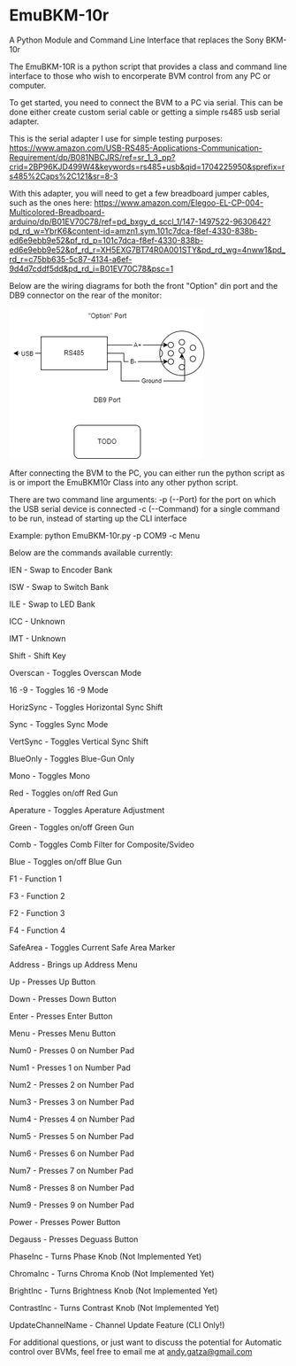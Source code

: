 # EmuBKM-10r
A Python Module and Command Line Interface that replaces the Sony BKM-10r

The EmuBKM-10R is a python script that provides a class and command line interface to those who wish to encorperate BVM control from any PC or computer. 

To get started, you need to connect the BVM to a PC via serial. This can be done either create custom serial cable or getting a simple rs485 usb serial adapter.

This is the serial adapter I use for simple testing purposes: https://www.amazon.com/USB-RS485-Applications-Communication-Requirement/dp/B081NBCJRS/ref=sr_1_3_pp?crid=2BP96KJD499W4&keywords=rs485+usb&qid=1704225950&sprefix=rs485%2Caps%2C121&sr=8-3

With this adapter, you will need to get a few breadboard jumper cables, such as the ones here: https://www.amazon.com/Elegoo-EL-CP-004-Multicolored-Breadboard-arduino/dp/B01EV70C78/ref=pd_bxgy_d_sccl_1/147-1497522-9630642?pd_rd_w=YbrK6&content-id=amzn1.sym.101c7dca-f8ef-4330-838b-ed6e9ebb9e52&pf_rd_p=101c7dca-f8ef-4330-838b-ed6e9ebb9e52&pf_rd_r=XH5EXG7BT74R0A001STY&pd_rd_wg=4nww1&pd_rd_r=c75bb635-5c87-4134-a6ef-9d4d7cddf5dd&pd_rd_i=B01EV70C78&psc=1

Below are the wiring diagrams for both the front "Option" din port and the DB9 connector on the rear of the monitor:

![ScreenShot](WiringDiagram.png)

After connecting the BVM to the PC, you can either run the python script as is or import the EmuBKM10r Class into any other python script. 

There are two command line arguments: 
-p (--Port) for the port on which the USB serial device is connected
-c (--Command) for a single command to be run, instead of starting up the CLI interface

Example: python EmuBKM-10r.py -p COM9 -c Menu

Below are the commands available currently:

IEN - Swap to Encoder Bank

ISW - Swap to Switch Bank

ILE - Swap to LED Bank

ICC - Unknown

IMT - Unknown

Shift - Shift Key

Overscan - Toggles Overscan Mode

16 -9 - Toggles 16 -9 Mode

HorizSync - Toggles Horizontal Sync Shift

Sync - Toggles Sync Mode

VertSync - Toggles Vertical Sync Shift

BlueOnly - Toggles Blue-Gun Only 

Mono - Toggles Mono

Red - Toggles on/off Red Gun

Aperature - Toggles Aperature Adjustment

Green - Toggles on/off Green Gun

Comb - Toggles Comb Filter for Composite/Svideo

Blue - Toggles on/off Blue Gun

F1 - Function 1

F3 - Function 2

F2 - Function 3

F4 - Function 4

SafeArea -  Toggles Current Safe Area Marker

Address - Brings up Address Menu

Up - Presses Up Button

Down - Presses Down Button

Enter - Presses Enter Button

Menu - Presses Menu Button

Num0 - Presses 0 on Number Pad

Num1 - Presses 1 on Number Pad

Num2 - Presses 2 on Number Pad

Num3 - Presses 3 on Number Pad

Num4 - Presses 4 on Number Pad

Num5 - Presses 5 on Number Pad

Num6 - Presses 6 on Number Pad

Num7 - Presses 7 on Number Pad

Num8 - Presses 8 on Number Pad

Num9 - Presses 9 on Number Pad

Power - Presses Power Button

Degauss - Presses Deguass Button

PhaseInc - Turns Phase Knob (Not Implemented Yet)

ChromaInc - Turns Chroma Knob (Not Implemented Yet)

BrightInc - Turns Brightness Knob (Not Implemented Yet)

ContrastInc - Turns Contrast Knob (Not Implemented Yet)

UpdateChannelName - Channel Update Feature (CLI Only!)



For additional questions, or just want to discuss the potential for Automatic control over BVMs, feel free to email me at andy.gatza@gmail.com
